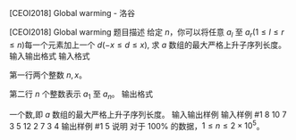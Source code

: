 



[CEOI2018] Global warming - 洛谷














[CEOI2018] Global warming
题目描述
给定 $n$，你可以将任意 $a_l$ 至 $a_r$($1\le l\le r\le n$)每一个元素加上一个 $d$($-x\le d\le x$), 求 $a$ 数组的最大严格上升子序列长度。
输入输出格式
输入格式

第一行两个整数 $n,x$。

第二行 $n$ 个整数表示 $a_1$ 至 $a_n$。
输出格式

一个数,即 $a$ 数组的最大严格上升子序列长度。
输入输出样例
输入样例 #1
8 10
7 3 5 12 2 7 3 4
输出样例 #1
5
说明
对于 $100\%$ 的数据，$1\le n\le 2\times 10^5$。






